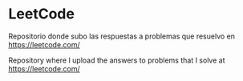 # LeetCode
Repositorio donde subo las respuestas a problemas que resuelvo en https://leetcode.com/


Repository where I upload the answers to problems that I solve at https://leetcode.com/

